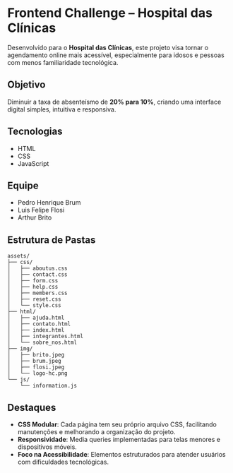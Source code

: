 # Frontend Challenge – Hospital das Clínicas

Desenvolvido para o **Hospital das Clínicas**, este projeto visa tornar o agendamento online mais acessível, especialmente para idosos e pessoas com menos familiaridade tecnológica.

## Objetivo

Diminuir a taxa de absenteísmo de **20% para 10%**, criando uma interface digital simples, intuitiva e responsiva.

## Tecnologias

- HTML  
- CSS  
- JavaScript  

## Equipe

- Pedro Henrique Brum  
- Luis Felipe Flosi  
- Arthur Brito  

## Estrutura de Pastas

```
assets/
├── css/
│   ├── aboutus.css
│   ├── contact.css
│   ├── form.css
│   ├── help.css
│   ├── members.css
│   ├── reset.css
│   └── style.css
├── html/
│   ├── ajuda.html
│   ├── contato.html
│   ├── index.html
│   ├── integrantes.html
│   └── sobre_nos.html
├── img/
│   ├── brito.jpeg
│   ├── brum.jpeg
│   ├── flosi.jpeg
│   └── logo-hc.png
└── js/
    └── information.js
```

## Destaques

- **CSS Modular**: Cada página tem seu próprio arquivo CSS, facilitando manutenções e melhorando a organização do projeto.
- **Responsividade**: Media queries implementadas para telas menores e dispositivos móveis.
- **Foco na Acessibilidade**: Elementos estruturados para atender usuários com dificuldades tecnológicas.
